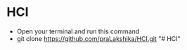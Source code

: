 # HCI
* Open your terminal and run this command
* git clone https://github.com/praLakshika/HCI.git
"# HCI" 
